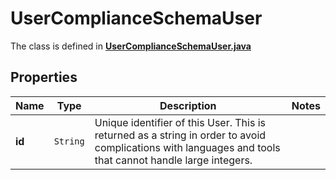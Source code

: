 

# UserComplianceSchemaUser

The class is defined in **[UserComplianceSchemaUser.java](../../src/main/java/example/micronaut/model/UserComplianceSchemaUser.java)**

## Properties

Name | Type | Description | Notes
------------ | ------------- | ------------- | -------------
**id** | `String` | Unique identifier of this User. This is returned as a string in order to avoid complications with languages and tools that cannot handle large integers. | 



